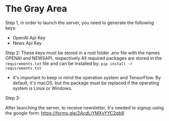 # The Gray Area

Step 1, in order to launch the server, you need to generate the following keys:
- OpenAI Api Key
- News Api Key

Step 2:
These keys must be stored in a root folder .env file with the names OPENAI and NEWSAPI, respectively
All required packages are stored in the ```requirements.txt``` file and can be installed by: ```pip install -r requirements.txt```

- It's important to keep in mind the operation system and TensorFlow. By default, it's macOS, but the package must be replaced if the operating system is Linux or Windows.

Step 3:

After launching the server, to receive newsletter, it's needed to signup using the google form: https://forms.gle/2AcdLjYMXvYYC2qb8

